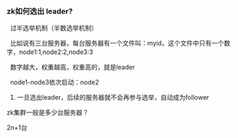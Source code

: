 ### zk如何选出 leader?

  过半选举机制（半数选举机制）

  比如说有三台服务器，每台服务器有一个文件叫：myid，这个文件中只有一个数字，node1:1,node2:2,node3:3

  数字越大，权重越高，权重高的，就是leader

  node1-node3依次启动：node2

1. 一旦选出leader，后续的服务器就不会再参与选举，自动成为follower
    

zk集群一般是多少台服务器？

2n+1台